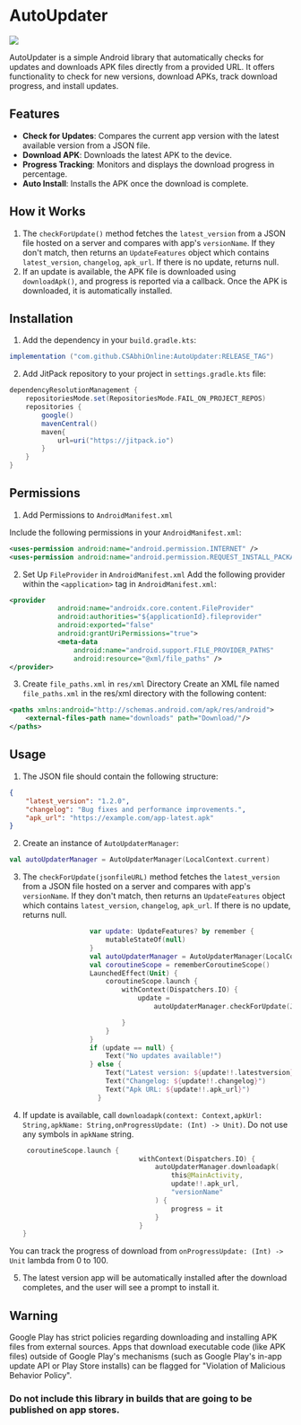 # AutoUpdater
[![](https://jitpack.io/v/CSAbhiOnline/AutoUpdater.svg)](https://jitpack.io/#CSAbhiOnline/AutoUpdater)

AutoUpdater is a simple Android library that automatically checks for updates and downloads APK files directly from a provided URL. It offers functionality to check for new versions, download APKs, track download progress, and install updates.

## Features

- **Check for Updates**: Compares the current app version with the latest available version from a JSON file.
- **Download APK**: Downloads the latest APK to the device.
- **Progress Tracking**: Monitors and displays the download progress in percentage.
- **Auto Install**: Installs the APK once the download is complete.

## How it Works

1. The `checkForUpdate()` method fetches the ```latest_version``` from a JSON file hosted on a server and compares with app's ```versionName```. If they don't match, then returns an ```UpdateFeatures``` object which contains ```latest_version```, ```changelog```, ```apk_url```. If there is no update, returns null.
2. If an update is available, the APK file is downloaded using `downloadApk()`, and progress is reported via a callback. Once the APK is downloaded, it is automatically installed.

## Installation

1. Add the dependency in your `build.gradle.kts`: 

```groovy
implementation ("com.github.CSAbhiOnline:AutoUpdater:RELEASE_TAG")
```
2. Add JitPack repository to your project in `settings.gradle.kts` file:
```groovy
dependencyResolutionManagement {
    repositoriesMode.set(RepositoriesMode.FAIL_ON_PROJECT_REPOS)
    repositories {
        google()
        mavenCentral()
        maven{
            url=uri("https://jitpack.io")
        }
    }
}
```

## Permissions
1. Add Permissions to `AndroidManifest.xml`

Include the following permissions in your `AndroidManifest.xml`:

```xml
<uses-permission android:name="android.permission.INTERNET" />
<uses-permission android:name="android.permission.REQUEST_INSTALL_PACKAGES" />
```
2. Set Up `FileProvider` in `AndroidManifest.xml`
Add the following provider within the `<application>` tag in `AndroidManifest.xml`:
```xml
<provider
            android:name="androidx.core.content.FileProvider"
            android:authorities="${applicationId}.fileprovider"
            android:exported="false"
            android:grantUriPermissions="true">
            <meta-data
                android:name="android.support.FILE_PROVIDER_PATHS"
                android:resource="@xml/file_paths" />
</provider>
```
3. Create `file_paths.xml` in `res/xml` Directory
Create an XML file named `file_paths.xml` in the res/xml directory with the following content:
```xml
<paths xmlns:android="http://schemas.android.com/apk/res/android">
    <external-files-path name="downloads" path="Download/"/>
</paths>
```
## Usage
1. The JSON file should contain the following structure:
```json
{
    "latest_version": "1.2.0",
    "changelog": "Bug fixes and performance improvements.",
    "apk_url": "https://example.com/app-latest.apk"
}
```
2. Create an instance of `AutoUpdaterManager`:
```kotlin
val autoUpdaterManager = AutoUpdaterManager(LocalContext.current)
```
3. The `checkForUpdate(jsonfileURL)` method fetches the ```latest_version``` from a JSON file hosted on a server and compares with app's ```versionName```. If they don't match, then returns an ```UpdateFeatures``` object which contains ```latest_version```, ```changelog```, ```apk_url```. If there is no update, returns null.
```kotlin
                    var update: UpdateFeatures? by remember {
                        mutableStateOf(null)
                    }
                    val autoUpdaterManager = AutoUpdaterManager(LocalContext.current)
                    val coroutineScope = rememberCoroutineScope()
                    LaunchedEffect(Unit) {
                        coroutineScope.launch {
                            withContext(Dispatchers.IO) {
                                update =
                                    autoUpdaterManager.checkForUpdate(JSONfileURL = "https://your/json/file/URL")

                            }
                        }
                    }
                    if (update == null) {
                        Text("No updates available!")
                    } else {
                        Text("Latest version: ${update!!.latestversion}")
                        Text("Changelog: ${update!!.changelog}")
                        Text("Apk URL: ${update!!.apk_url}")
                      }
```
4. If update is available, call `downloadapk(context: Context,apkUrl: String,apkName: String,onProgressUpdate: (Int) -> Unit)`. Do not use any symbols in `apkName` string.
   ```kotlin
    coroutineScope.launch {
                                withContext(Dispatchers.IO) {
                                    autoUpdaterManager.downloadapk(
                                        this@MainActivity,
                                        update!!.apk_url,
                                        "versionName"
                                    ) {
                                        progress = it
                                    }
                                }
   }
   ```
You can track the progress of download from `onProgressUpdate: (Int) -> Unit` lambda from 0 to 100.

5. The latest version app will be automatically installed after the download completes, and the user will see a prompt to install it.

## Warning
Google Play has strict policies regarding downloading and installing APK files from external sources. Apps that download executable code (like APK files) outside of Google Play's mechanisms (such as Google Play's in-app update API or Play Store installs) can be flagged for "Violation of Malicious Behavior Policy".

### Do not include this library in builds that are going to be published on app stores.

